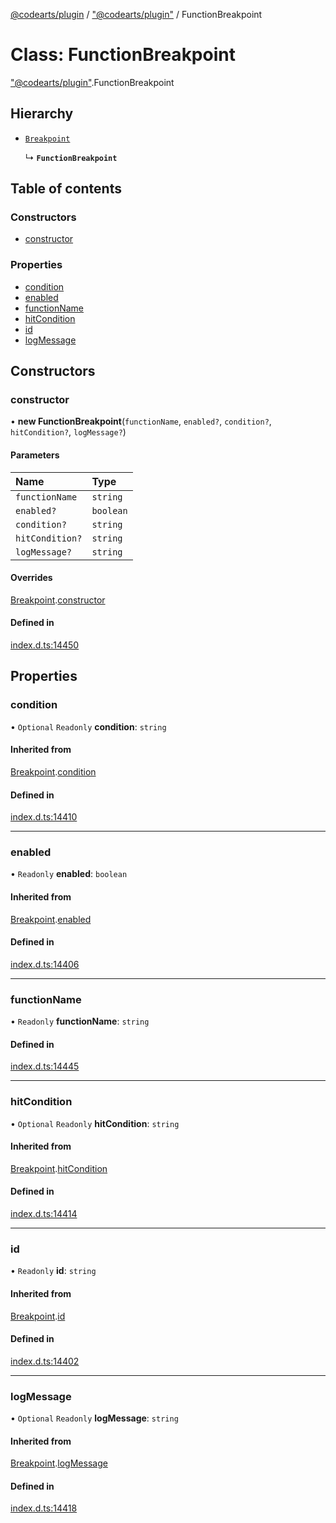 [@codearts/plugin](../README.md) / ["@codearts/plugin"](../modules/_codearts_plugin_.md) / FunctionBreakpoint

# Class: FunctionBreakpoint

["@codearts/plugin"](../modules/_codearts_plugin_.md).FunctionBreakpoint

## Hierarchy

- [`Breakpoint`](codearts_plugin_.Breakpoint.md)

  ↳ **`FunctionBreakpoint`**

## Table of contents

### Constructors

- [constructor](codearts_plugin_.FunctionBreakpoint.md#constructor)

### Properties

- [condition](codearts_plugin_.FunctionBreakpoint.md#condition)
- [enabled](codearts_plugin_.FunctionBreakpoint.md#enabled)
- [functionName](codearts_plugin_.FunctionBreakpoint.md#functionname)
- [hitCondition](codearts_plugin_.FunctionBreakpoint.md#hitcondition)
- [id](codearts_plugin_.FunctionBreakpoint.md#id)
- [logMessage](codearts_plugin_.FunctionBreakpoint.md#logmessage)

## Constructors

### constructor

• **new FunctionBreakpoint**(`functionName`, `enabled?`, `condition?`, `hitCondition?`, `logMessage?`)

#### Parameters

| Name | Type |
| :------ | :------ |
| `functionName` | `string` |
| `enabled?` | `boolean` |
| `condition?` | `string` |
| `hitCondition?` | `string` |
| `logMessage?` | `string` |

#### Overrides

[Breakpoint](codearts_plugin_.Breakpoint.md).[constructor](codearts_plugin_.Breakpoint.md#constructor)

#### Defined in

[index.d.ts:14450](https://github.com/huaweicloud/cloudide-plugin-api/blob/203b986/index.d.ts#L14450)

## Properties

### condition

• `Optional` `Readonly` **condition**: `string`

#### Inherited from

[Breakpoint](codearts_plugin_.Breakpoint.md).[condition](codearts_plugin_.Breakpoint.md#condition)

#### Defined in

[index.d.ts:14410](https://github.com/huaweicloud/cloudide-plugin-api/blob/203b986/index.d.ts#L14410)

___

### enabled

• `Readonly` **enabled**: `boolean`

#### Inherited from

[Breakpoint](codearts_plugin_.Breakpoint.md).[enabled](codearts_plugin_.Breakpoint.md#enabled)

#### Defined in

[index.d.ts:14406](https://github.com/huaweicloud/cloudide-plugin-api/blob/203b986/index.d.ts#L14406)

___

### functionName

• `Readonly` **functionName**: `string`

#### Defined in

[index.d.ts:14445](https://github.com/huaweicloud/cloudide-plugin-api/blob/203b986/index.d.ts#L14445)

___

### hitCondition

• `Optional` `Readonly` **hitCondition**: `string`

#### Inherited from

[Breakpoint](codearts_plugin_.Breakpoint.md).[hitCondition](codearts_plugin_.Breakpoint.md#hitcondition)

#### Defined in

[index.d.ts:14414](https://github.com/huaweicloud/cloudide-plugin-api/blob/203b986/index.d.ts#L14414)

___

### id

• `Readonly` **id**: `string`

#### Inherited from

[Breakpoint](codearts_plugin_.Breakpoint.md).[id](codearts_plugin_.Breakpoint.md#id)

#### Defined in

[index.d.ts:14402](https://github.com/huaweicloud/cloudide-plugin-api/blob/203b986/index.d.ts#L14402)

___

### logMessage

• `Optional` `Readonly` **logMessage**: `string`

#### Inherited from

[Breakpoint](codearts_plugin_.Breakpoint.md).[logMessage](codearts_plugin_.Breakpoint.md#logmessage)

#### Defined in

[index.d.ts:14418](https://github.com/huaweicloud/cloudide-plugin-api/blob/203b986/index.d.ts#L14418)
